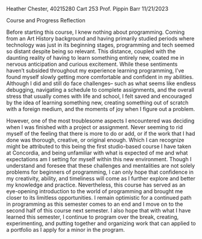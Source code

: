 Heather Chester, 40215280
Cart 253 
Prof. Pippin Barr 
11/21/2023 

Course and Progress Reflection 

Before starting this course, I knew nothing about programming. Coming from an Art History background and having primarily studied periods where technology was just in its beginning stages, programming and tech seemed so distant despite being so relevant. This distance, coupled with the daunting reality of having to learn something entirely new, coated me in nervous anticipation and curious excitement. While these sentiments haven’t subsided throughout my experience learning programming, I’ve found myself slowly getting more comfortable and confident in my abilities. Although I did and still do face challenges– such as what seems like endless debugging, navigating a schedule to complete assignments, and the overall stress that usually comes with life and school, I felt saved and encouraged by the idea of learning something new, creating something out of scratch with a foreign medium, and the moments of joy when I figure out a problem. 

However, one of the most troublesome aspects I encountered was deciding when I was finished with a project or assignment. Never seeming to rid myself of the feeling that there is more to do or add, or if the work that I had done was thorough, creative, or original enough. Which I can recognize might be attributed to this being the first studio-based course I have taken at Concordia, and being unfamiliar with what is expected of me and what expectations am I setting for myself within this new environment. Though I understand and foresee that these challenges and mentalities are not solely problems for beginners of programming, I can only hope that confidence in my creativity, ability, and timeliness will come as I further explore and better my knowledge and practice. Nevertheless, this course has served as an eye-opening introduction to the world of programming and brought me closer to its limitless opportunities. I remain optimistic for a continued path in programming as this semester comes to an end and I move on to the second half of this course next semester. I also hope that with what I have learned this semester, I continue to program over the break, creating, experimenting, and putting together and organizing work that can applied to a portfolio as I apply for a minor in the program. 
